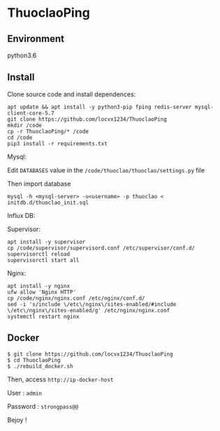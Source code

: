 # ThuoclaoPing


 
Environment 
-----------
python3.6


Install
-------

Clone source code and install dependences:

```
apt update && apt install -y python3-pip fping redis-server mysql-client-core-5.7
git clone https://github.com/locvx1234/ThuoclaoPing
mkdir /code
cp -r ThuoclaoPing/* /code
cd /code
pip3 install -r requirements.txt
```

Mysql:

Edit `DATABASES` value in the `/code/thuoclao/thuoclao/settings.py` file

Then import database

```
mysql -h <mysql-server> -u<username> -p thuoclao < initdb.d/thuoclao_init.sql
```

Influx DB: 


Supervisor:

```
apt install -y supervisor
cp /code/supervisor/supervisord.conf /etc/supervisor/conf.d/
supervisorctl reload
supervisorctl start all
```

Nginx: 

```
apt install -y nginx
ufw allow 'Nginx HTTP'
cp /code/nginx/nginx.conf /etc/nginx/conf.d/
sed -i 's/include \/etc\/nginx\/sites-enabled/#include \/etc\/nginx\/sites-enabled/g' /etc/nginx/nginx.conf
systemctl restart nginx
```

Docker
------

```
$ git clone https://github.com/locvx1234/ThuoclaoPing
$ cd ThuoclaoPing
$ ./rebuild_docker.sh
```

Then, access `http://ip-docker-host`

User : `admin`

Password : `strongpass@@`

Bejoy !


